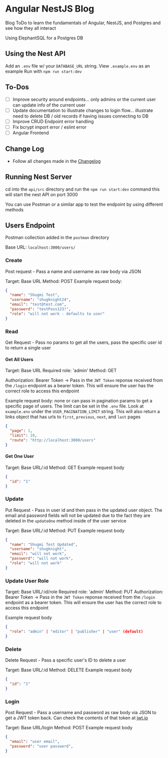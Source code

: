 # Angular NestJS Blog

Blog ToDo to learn the fundamentals of Angular, NestJS, and Postgres and see how they all interact

Using ElephantSQL for a Postgres DB

## Using the Nest API

Add an `.env` file w/ your `DATABASE_URL` string. View `.example.env` as an example
Run with `npm run start:dev`

## To-Dos
- [ ] Improve security around endpoints... only admins or the current user can update info of the current user
- [ ] Update documentation to illustrate changes to login flow... illustrate need to delete DB / old records if having issues connecting to DB
- [ ] Improve CRUD Endpoint error handling
- [ ] Fix bcrypt import error / eslint error
- [ ] Angular Frontend

## Change Log
- Follow all changes made in the [Changelog](./CHANGELOG.md)

## Running Nest Server

cd into the `api/src` directory and run the `npm run start:dev` command this will start the nest API on port 3000

You can use Postman or a similar app to test the endpoint by using different methods

## Users Endpoint

  Postman collection added in the `postman` directory

  Base URL: `localhost:3000/users/`
  ### Create
  Post request - Pass a name and username as raw body via JSON

  Target: Base URL
  Method: POST
  Example request body:
  ``` json
  {
    "name": "Shugmi Test",
    "username": "shugknight24",
    "email": "test@test.com",
    "password": "testPass123!",
    "role": "will not work - defaults to user"
  }
  ```

  ### Read
  Get Request - Pass no params to get all the users, pass the specific user id to return a single user

  #### Get All Users
  Target: Base URL
  Required role: 'admin'
  Method: GET

  Authorization: Bearer Token -> Pass in the `JWT Token` reponse received from the `/login` endpoint as a bearer token. This will ensure the user has the correct role to access this endpoint 

  Example request body: none or can pass in pagination params to get a specific page of users. The limit can be set in the `.env` file. Look at `example.env` under the `USER_PAGINATION_LIMIT` string. This will also return a links object that has urls to `first`, `previous`, `next`, and `last` pages

  ``` json
  {
    "page": 1,
    "limit": 10,
    "route": "http://localhost:3000/users"
  }
  ```

  #### Get One User
  Target: Base URL/:id
  Method: GET
  Example request body
  ``` json
  {
    "id": "1"
  }
  ```

  ### Update
  Put Request - Pass in user id and then pass in the updated user object. The email and password fields will not be updated due to the fact they are deleted in the `updateOne` method inside of the user service

  Target: Base URL/:id
  Method: PUT
  Example request body
  ``` json
  {
    "name": "Shugmi Test Updated",
    "username": "shugknight",
    "email": "will not work",
    "password": "will not work",
    "role": "will not work"
  }
  ```

  ### Update User Role
  Target: Base URL/:id/role
  Required role: 'admin'
  Method: PUT
  Authorization: Bearer Token -> Pass in the `JWT Token` reponse received from the `/login` endpoint as a bearer token. This will ensure the user has the correct role to access this endpoint 

  Example request body
  ``` json
  {
    "role": "admin" | "editor" | "publisher" | "user" (default)
  }
  ```
  ### Delete
  Delete Request - Pass a specific user's ID to delete a user

  Target: Base URL/:id
  Method: DELETE
  Example request body
  ``` json
  {
    "id": "1"
  }
  ```

  ### Login
  Post Request - Pass a username and password as raw body via JSON to get a JWT token back. Can check the contents of that token at [jwt.io](https://jwt.io/)

  Target: Base URL/login
  Method: POST
  Example request body
  ``` json
  {
    "email": "user email",
    "password": "user password",
  }
  ```
